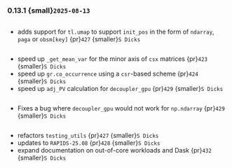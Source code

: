 ### 0.13.1 {small}`2025-08-13`

```{rubric} Features
```
* adds support for `tl.umap` to support `init_pos` in the form of `ndarray`, `paga` or `obsm[key]` {pr}`427` {smaller}`S Dicks`

```{rubric} Performance
```
* speed up `_get_mean_var` for the minor axis of `csx` matrices {pr}`423` {smaller}`S Dicks`
* speed up `gr.co_occurrence` using a `csr`-based scheme {pr}`424` {smaller}`S Dicks`
* speed up `adj_PV` calculation for `decoupler_gpu` {pr}`429` {smaller}`S Dicks`

```{rubric} Bug fixes
```
* Fixes a bug where `decoupler_gpu` would not work for `np.ndarray` {pr}`429` {smaller}`S Dicks`

```{rubric} Misc
```
* refactors `testing_utils` {pr}`427` {smaller}`S Dicks`
* updates to `RAPIDS-25.08` {pr}`428` {smaller}`S Dicks`
* expand documentation on out-of-core workloads and Dask {pr}`432` {smaller}`S Dicks`
